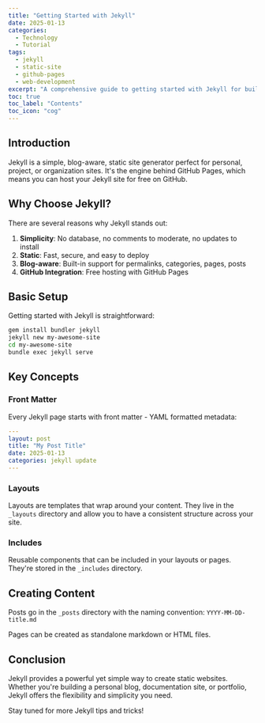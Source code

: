 ```yaml
---
title: "Getting Started with Jekyll"
date: 2025-01-13
categories:
  - Technology
  - Tutorial
tags:
  - jekyll
  - static-site
  - github-pages
  - web-development
excerpt: "A comprehensive guide to getting started with Jekyll for building static websites."
toc: true
toc_label: "Contents"
toc_icon: "cog"
---
```


## Introduction

Jekyll is a simple, blog-aware, static site generator perfect for personal, project, or organization sites. It's the engine behind GitHub Pages, which means you can host your Jekyll site for free on GitHub.

## Why Choose Jekyll?

There are several reasons why Jekyll stands out:

1. **Simplicity**: No database, no comments to moderate, no updates to install
2. **Static**: Fast, secure, and easy to deploy
3. **Blog-aware**: Built-in support for permalinks, categories, pages, posts
4. **GitHub Integration**: Free hosting with GitHub Pages

## Basic Setup

Getting started with Jekyll is straightforward:

```bash
gem install bundler jekyll
jekyll new my-awesome-site
cd my-awesome-site
bundle exec jekyll serve
```

## Key Concepts

### Front Matter

Every Jekyll page starts with front matter - YAML formatted metadata:

```yaml
---
layout: post
title: "My Post Title"
date: 2025-01-13
categories: jekyll update
---
```

### Layouts

Layouts are templates that wrap around your content. They live in the `_layouts` directory and allow you to have a consistent structure across your site.

### Includes

Reusable components that can be included in your layouts or pages. They're stored in the `_includes` directory.

## Creating Content

Posts go in the `_posts` directory with the naming convention: `YYYY-MM-DD-title.md`

Pages can be created as standalone markdown or HTML files.

## Conclusion

Jekyll provides a powerful yet simple way to create static websites. Whether you're building a personal blog, documentation site, or portfolio, Jekyll offers the flexibility and simplicity you need.

Stay tuned for more Jekyll tips and tricks!